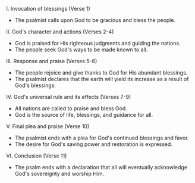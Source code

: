 I. Invocation of blessings (Verse 1)
- The psalmist calls upon God to be gracious and bless the people.

II. God's character and actions (Verses 2-4)
- God is praised for His righteous judgments and guiding the nations.
- The people seek God's ways to be made known to all.

III. Response and praise (Verses 5-6)
- The people rejoice and give thanks to God for His abundant blessings.
- The psalmist declares that the earth will yield its increase as a result of God's blessings.

IV. God's universal rule and its effects (Verses 7-9)
- All nations are called to praise and bless God.
- God is the source of life, blessings, and guidance for all.

V. Final plea and praise (Verse 10)
- The psalmist ends with a plea for God's continued blessings and favor.
- The desire for God's saving power and restoration is expressed.

VI. Conclusion (Verse 11)
- The psalm ends with a declaration that all will eventually acknowledge God's sovereignty and worship Him.